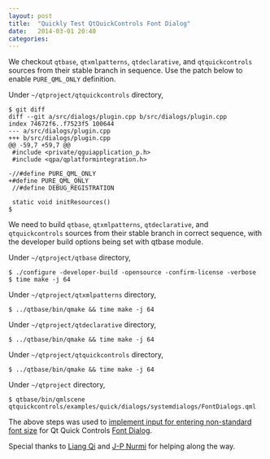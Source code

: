 ```yaml
---
layout: post
title:  "Quickly Test QtQuickControls Font Dialog"
date:   2014-03-01 20:40
categories:
---
```


We checkout `qtbase`, `qtxmlpatterns`, `qtdeclarative`, and `qtquickcontrols` sources from their stable branch in sequence. Use the patch below to enable `PURE_QML_ONLY` definition.

Under `~/qtproject/qtquickcontrols` directory,

    $ git diff
    diff --git a/src/dialogs/plugin.cpp b/src/dialogs/plugin.cpp
    index 74672f6..f7523f5 100644
    --- a/src/dialogs/plugin.cpp
    +++ b/src/dialogs/plugin.cpp
    @@ -59,7 +59,7 @@
     #include <private/qguiapplication_p.h>
     #include <qpa/qplatformintegration.h>
    
    -//#define PURE_QML_ONLY
    +#define PURE_QML_ONLY
     //#define DEBUG_REGISTRATION
    
     static void initResources()
    $

We need to build  `qtbase`, `qtxmlpatterns`, `qtdeclarative`, and `qtquickcontrols` sources from their stable branch in correct sequence, with the developer build options being set with qtbase module.

Under `~/qtproject/qtbase` directory,

    $ ./configure -developer-build -opensource -confirm-license -verbose
    $ time make -j 64
    
Under `~/qtproject/qtxmlpatterns` directory,
    
    $ ../qtbase/bin/qmake && time make -j 64
    
Under `~/qtproject/qtdeclarative` directory,
    
    $ ../qtbase/bin/qmake && time make -j 64

Under `~/qtproject/qtquickcontrols` directory,
    
    $ ../qtbase/bin/qmake && time make -j 64

Under `~/qtproject` directory,
    
    $ qtbase/bin/qmlscene qtquickcontrols/examples/quick/dialogs/systemdialogs/FontDialogs.qml

The above steps was used to [implement input for entering non-standard font size](https://codereview.qt-project.org/82603) for Qt Quick Controls [Font Dialog](http://qt-project.org/doc/qt-5/qml-qtquick-dialogs-fontdialog.html).

Special thanks to [Liang Qi](https://github.com/liangqi) and [J-P Nurmi](https://github.com/jpnurmi) for helping along the way.
